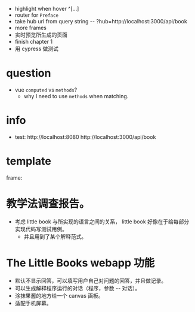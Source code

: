 - highlight <note> when hover ^[...]
- router for `Preface`
- take hub url from query string -- ?hub=http://localhost:3000/api/book
- more frames
- 实时预览所生成的页面
- finish chapter 1
- 用 cypress 做测试

# question

- vue `computed` vs `methods`?
  - why I need to use `methods` when matching.

# info

- test:
  http://localhost:8080
  http://localhost:3000/api/book

# template

frame:

<frame>
<question>

</question>
<answer>

</answer>
</frame>

# 教学法调查报告。

- 考虑 little book 与所实现的语言之间的关系，
  little book 好像在于给每部分实现代码写测试用例。
  - 并且用到了某个解释范式。

# The Little Books webapp 功能

- 默认不显示回答，可以填写用户自己对问题的回答，并且做记录。
- 可以生成解释程序运行的对话（程序，参数 -- 对话）。
- 涂抹果酱的地方给一个 canvas 画板。
- 适配手机屏幕。
